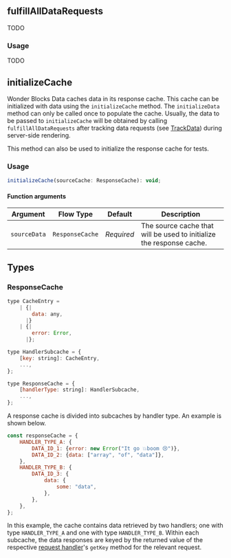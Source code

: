 ## fulfillAllDataRequests

TODO

### Usage

TODO

## initializeCache

Wonder Blocks Data caches data in its response cache. This cache can be
initialized with data using the `initializeCache` method. The `initializeData`
method can only be called once to populate the cache. Usually, the data to be
passed to `initializeCache` will be obtained by calling `fulfillAllDataRequests`
after tracking data requests (see [TrackData](#trackdata)) during server-side
rendering.

This method can also be used to initialize the response cache for tests.

### Usage

```js static
initializeCache(sourceCache: ResponseCache): void;
```

#### Function arguments

| Argument | Flow&nbsp;Type | Default | Description |
| --- | --- | --- | --- |
| `sourceData` | `ResponseCache` | _Required_ | The source cache that will be used to initialize the response cache. |

## Types

### ResponseCache

```js static
type CacheEntry =
    | {|
        data: any,
      |}
    | {|
        error: Error,
      |};

type HandlerSubcache = {
    [key: string]: CacheEntry,
    ...,
};

type ResponseCache = {
    [handlerType: string]: HandlerSubcache,
    ...,
};
```

A response cache is divided into subcaches by handler type. An example is
shown below.

```js static
const responseCache = {
    HANDLER_TYPE_A: {
        DATA_ID_1: {error: new Error("It go 💥boom 😢")},
        DATA_ID_2: {data: ["array", "of", "data"]},
    },
    HANDLER_TYPE_B: {
        DATA_ID_3: {
            data: {
                some: "data",
            },
        },
    },
};
```

In this example, the cache contains data retrieved by two handlers; one with
type `HANDLER_TYPE_A` and one with type `HANDLER_TYPE_B`. Within each subcache,
the data responses are keyed by the returned value of the respective [request
handler](#requesthandler)'s `getKey` method for the relevant request.
